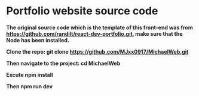 # Portfolio website source code

**The original source code which is the template of this front-end was from https://github.com/randilt/react-dev-portfolio.git, make sure that the Node has been installed.**

**Clone the repo: git clone https://github.com/MJxx0917/MichaelWeb.git**

**Then navigate to the project: cd MichaelWeb**

**Excute npm install**

**Then npm run dev**
